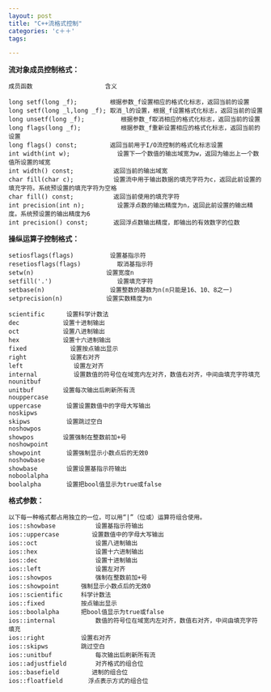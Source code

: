 ```yaml
---
layout: post
title: "C++流格式控制"
categories: 'c＋＋'
tags:

---
```


**流对象成员控制格式：**


    成员函数    				含义
 
    long setf(long _f);			根据参数_f设置相应的格式化标志，返回当前的设置
    long setf(long _l,long _f);	取消_l的设置，根据_f设置格式化标志，返回当前的设置
    long unsetf(long _f);          根据参数_f取消相应的格式化标志，返回当前的设置
    long flags(long _f);		   根据参数_f重新设置相应的格式化标志，返回当前的设置
    long flags() const;			返回当前用于I/O流控制的格式化标志设置
    int width(int w);			  设置下一个数值的输出域宽为w，返回为输出上一个数值所设置的域宽
    int width() const;			 返回当前的输出域宽
    char fill(char c);			 设置流中用于输出数据的填充字符为c，返回此前设置的填充字符。系统预设置的填充字符为空格
    char fill() const;			 返回当前使用的填充字符
    int precision(int n);		  设置浮点数的输出精度为n，返回此前设置的输出精度。系统预设置的输出精度为6
    int precision() const;		 返回浮点数输出精度，即输出的有效数字的位数
 

**操纵运算子控制格式：**

    setiosflags(flags)		    设置基指示符
    resetiosflags(flags)		  取消基指示符
    setw(n)					   设置宽度n
    setfill('.')			      设置填充字符
    setbase(n)					设置整数的基数为n(n只能是16、10、8之一)
    setprecision(n)			   设置实数精度为n

    scientific		设置科学计数法
    dec			   设置十进制输出
    oct			   设置八进制输出
    hex			   设置十六进制输出
    fixed			 设置按点输出显示
    right			 设置右对齐
    left			  设置左对齐
    internal		  设置数值的符号位在域宽内左对齐，数值右对齐，中间由填充字符填充 
    nounitbuf
    unitbuf		   设置每次输出后刷新所有流 
    nouppercase
    uppercase	 	设置设置数值中的字母大写输出
    noskipws
    skipws			设置跳过空白
    noshowpos
    showpos		   设置强制在整数前加+号
    noshowpoint
    showpoint	 	设置强制显示小数点后的无效0
    noshowbase
    showbase	  	设置设置基指示符输出
    noboolalpha
    boolalpha	 	设置把bool值显示为true或false

**格式参数：**

    以下每一种格式都占用独立的一位，可以用“|”（位或）运算符组合使用。
    ios::showbase			设置基指示符输出
    ios::uppercase		   设置数值中的字母大写输出
    ios::oct			 	设置八进制输出
    ios::hex			 	设置十六进制输出
    ios::dec			 	设置十进制输出
    ios::left				设置左对齐
    ios::showpos		 	强制在整数前加+号
    ios::showpoint	   	强制显示小数点后的无效0
    ios::scientific	  	科学计数法
    ios::fixed		   	按点输出显示
    ios::boolalpha	   	把bool值显示为true或false
    ios::internal			数值的符号位在域宽内左对齐，数值右对齐，中间由填充字符填充   
    ios::right	   		设置右对齐
    ios::skipws	  		跳过空白
    ios::unitbuf 			每次输出后刷新所有流   
    ios::adjustfield	 	对齐格式的组合位
    ios::basefield		   进制的组合位
    ios::floatfield		  浮点表示方式的组合位



